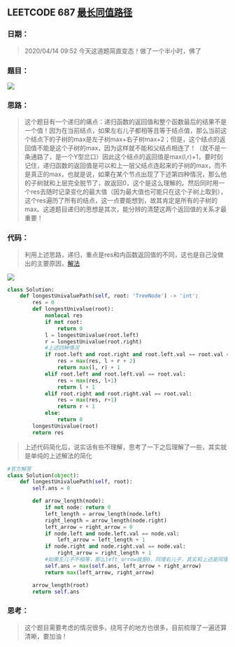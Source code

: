 ## LEETCODE 687 [最长同值路径](https://leetcode-cn.com/problems/longest-univalue-path/)

### 日期：

> 2020/04/14 09:52 今天这道题简直变态！做了一个半小时，佛了

### 题目：

<img src = "D:\Markdown\LEETCODE\questions\0687.png">

### 思路：

> 这个题目有一个递归的痛点：递归函数的返回值和整个函数最后的结果不是一个值！因为在当前结点，如果左右儿子都相等且等于结点值，那么当前这个结点下的子树的max是左子树max+右子树max+2；但是，这个结点的返回值不能是这个子树的max，因为这样就不能和父结点相连了！（就不是一条通路了，是一个Y型岔口）因此这个结点的返回值是max(l,r)+1，要时刻记住，递归函数的返回值是可以和上一层父结点连起来的子树的max，而不是真正的max，也就是说，如果在某个节点出现了下述第四种情况，那么他的子树就和上层完全脱节了，故返回0，这个是这么理解的。然后同时用一个res去随时记录变化的最大值（因为最大值也可能只在这个子树上取到），这个res遍历了所有的结点，这一点要能想到，故其肯定是所有的子树的max。这道题目递归的思想是其次，能分辨的清楚这两个返回值的关系才最重要！
### 代码：

> 利用上述思路，递归，重点是res和内函数返回值的不同，这也是自己没做出的主要原因，[解法](https://blog.csdn.net/qq_17550379/article/details/87380945)

<img src = "D:\Markdown\LEETCODE\questions\0687a.png">

```python
class Solution:
    def longestUnivaluePath(self, root: 'TreeNode') -> 'int':
        res = 0
        def longestUnivalue(root):
            nonlocal res
            if not root:
                return 0
            l = longestUnivalue(root.left)
            r = longestUnivalue(root.right)
            #上述四种情况
            if root.left and root.right and root.left.val == root.val == root.right.val:
                res = max(res, l + r + 2)
                return max(l, r) + 1
            elif root.left and root.left.val == root.val:
                res = max(res, l+1)
                return l + 1
            elif root.right and root.right.val == root.val:
                res = max(res, r+1)
                return r + 1
            else:
                return 0
        longestUnivalue(root)
        return res
```
>  上述代码简化后，说实话有些不理解，思考了一下之后理解了一些，其实就是单纯的上述解法的简化
```python
#官方解答
class Solution(object):
    def longestUnivaluePath(self, root):
        self.ans = 0

        def arrow_length(node):
            if not node: return 0
            left_length = arrow_length(node.left)
            right_length = arrow_length(node.right)
            left_arrow = right_arrow = 0
            if node.left and node.left.val == node.val:
                left_arrow = left_length + 1
            if node.right and node.right.val == node.val:
                right_arrow = right_length + 1
            #如果左儿子不相等，那么left_arrow就是0，同理右儿子，其实和上述是同理，就是简化了
            self.ans = max(self.ans, left_arrow + right_arrow)
            return max(left_arrow, right_arrow)

        arrow_length(root)
        return self.ans
```

### 思考：

> 这个题目需要考虑的情况很多，绕弯子的地方也很多，目前梳理了一遍还算清晰，要加油！